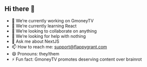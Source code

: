 ## Hi there 👋

- 🔭 We’re currently working on GmoneyTV
- 🌱 We’re currently learning React
- 👯 We’re looking to collaborate on anything
- 🤔 We’re looking for help with nothing
- 💬 Ask me about NextJS
- 📫 How to reach me: support@flappygrant.com
- 😄 Pronouns: they/them
- ⚡ Fun fact: GmoneyTV promotes deserving content over brainrot
